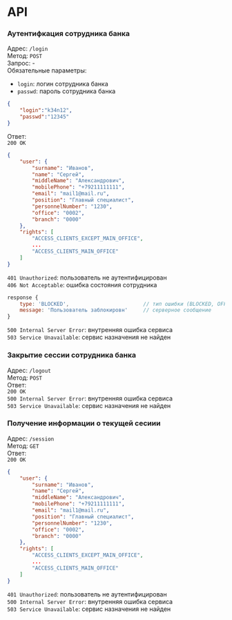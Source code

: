 # API

### Аутентифкация сотрудника банка
Адрес: `/login`  
Метод: `POST`  
Запрос: -  
Обязательные параметры:
* `login`: логин сотрудника банка
* `passwd`: пароль сотрудника банка

```json
{
    "login":"k34n12",
    "passwd":"12345"
}
```

Ответ:  
`200 OK`

```json
{
    "user": {
        "surname": "Иванов",
        "name": "Сергей",
        "middleName": "Александрович",
        "mobilePhone": "+79211111111",
        "email": "mail1@mail.ru",
        "position": "Главный специалист",
        "personnelNumber": "1230",
        "office": "0002",
        "branch": "0000"
    },
    "rights": [
        "ACCESS_CLIENTS_EXCEPT_MAIN_OFFICE",
        ...
        "ACCESS_CLIENTS_MAIN_OFFICE"
    ]
}
```

`401 Unauthorized`: пользователь не аутентифицирован   
`406 Not Acceptable`: ошибка состояния сотрудника
```javascript
response {
    type: 'BLOCKED',                        // тип ошибки (BLOCKED, OFFICE_NOT_FOUND, ROLE_NOT_FOUND, EMPTY_ROLE)
    message: 'Пользователь заблокировн'     // серверное сообщение
}
```
`500 Internal Server Error`: внутренняя ошибка сервиса   
`503 Service Unavailable`: сервис назначения не найден   

### Закрытие сессии сотрудника банка
Адрес: `/logout`  
Метод: `POST`  
Ответ:  
`200 OK`   
`500 Internal Server Error`: внутренняя ошибка сервиса   
`503 Service Unavailable`: сервис назначения не найден   

### Получение информации о текущей сесиии
Адрес: `/session`  
Метод: `GET`  
Ответ:  
`200 OK`   

```json
{
    "user": {
        "surname": "Иванов",
        "name": "Сергей",
        "middleName": "Александрович",
        "mobilePhone": "+79211111111",
        "email": "mail1@mail.ru",
        "position": "Главный специалист",
        "personnelNumber": "1230",
        "office": "0002",
        "branch": "0000"
    },
    "rights": [
        "ACCESS_CLIENTS_EXCEPT_MAIN_OFFICE",
        ...
        "ACCESS_CLIENTS_MAIN_OFFICE"
    ]
}
```

`401 Unauthorized`: пользователь не аутентифицирован   
`500 Internal Server Error`: внутренняя ошибка сервиса   
`503 Service Unavailable`: сервис назначения не найден   